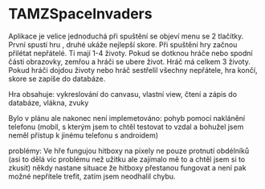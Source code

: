 # TAMZSpaceInvaders
Aplikace je velice jednoduchá při spuštění se objeví menu se 2 tlačítky. První spustí hru , druhé ukáže nejlepší skore.
Při spuštění hry začnou přilétat nepřátelé. Ti mají 1-4 životy. Pokud se dotknou hráče nebo spodní části obrazovky, zemřou a hráči se ubere život.
Hráč má celkem 3 životy. Pokud hráči dojdou životy nebo hráč sestřelil všechny nepřátele, hra končí, skore se zapíše do databáze.

Hra obsahuje: vykreslování do canvasu, vlastní view, čtení a zápis do databáze, vlákna, zvuky

Bylo v plánu ale nakonec není implemetováno: pohyb pomocí naklánění telefonu (mobil, s kterým jsem to chtěl testovat to vzdal a 
bohužel jsem neměl přístup k jinému telefonu s androidem)

problémy: Ve hře fungujou hitboxy na pixely ne pouze protnutí obdélníků (asi to dělá víc problému než užitku ale zajímalo mě to a chtěl jsem si to zkusit)
někdy nastane situace že hitboxy přestanou fungovat a není pak možné nepřítele trefit, zatím jsem neodhalil chybu. 
